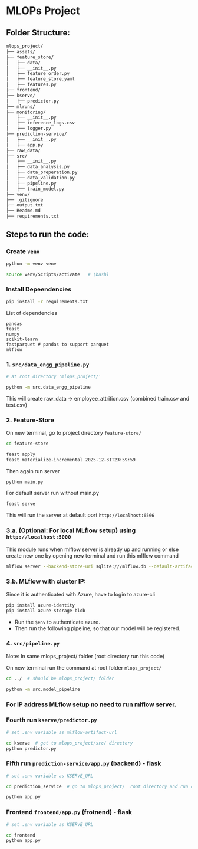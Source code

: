 # MLOPs Project

## Folder Structure:

```bash
mlops_project/
├── assets/
├── feature_store/
│   ├── data/
│   ├── __init__.py
│   ├── feature_order.py
│   ├── feature_store.yaml
│   ├── features.py
├── frontend/
├── kserve/
│   ├── predictor.py
├── mlruns/
├── monitoring/
│   ├── __init__.py
│   ├── inference_logs.csv
│   ├── logger.py
├── prediction-service/
│   ├── __init__.py
│   ├── app.py
├── raw_data/
├── src/
│   ├── __init__.py
│   ├── data_analysis.py
│   ├── data_preperation.py
│   ├── data_validation.py
│   ├── pipeline.py
│   ├── train_model.py
├── venv/
├── .gitignore
├── output.txt
├── Readme.md
├── requirements.txt


```

## Steps to run the code:

### Create `venv`
```bash
python -m venv venv

source venv/Scripts/activate   # (bash)
```

### Install Depeendencies
```bash
pip install -r requirements.txt
```

List of dependencies
```
pandas
feast
numpy
scikit-learn
fastparquet # pandas to support parquet
mlflow
```

### 1. `src/data_engg_pipeline.py`

```bash
# at root directory 'mlops_project/'

python -m src.data_engg_pipeline
```

This will create raw_data -> employee_attrition.csv (combined train.csv and test.csv)

### 2. Feature-Store

On new terminal, go to project directory `feature-store/`

```bash
cd feature-store

feast apply
feast materialize-incremental 2025-12-31T23:59:59
```

Then again run server

```bash
python main.py
```

For default server run without main.py

```bash
feast serve
```

This will run the server at default port `http://localhost:6566`


### 3.a. (Optional: For local MLflow setup) using `http://localhost:5000`

This module runs when mlflow server is already up and running or else create new one by opening new terminal and run this mlflow command

```bash
mlflow server --backend-store-uri sqlite:///mlflow.db --default-artifact-root ./mlruns --host 127.0.0.1 --port 5000
```

### 3.b. MLflow with cluster IP:

Since it is authenticated with Azure, have to login to azure-cli 

```bash
pip install azure-identity
pip install azure-storage-blob
```

- Run the `$env` to authenticate azure.
- Then run the following pipeline, so that our model will be registered.


### 4. `src/pipeline.py`
Note: In same mlops_project/ folder (root directory run this code)


On new terminal run the command at root folder `mlops_project/`
```bash
cd ../  # should be mlops_project/ folder

python -m src.model_pipeline
```


### For IP address MLflow setup no need to run mlflow server.

### Fourth run `kserve/predictor.py`

```bash
# set .env variable as mlflow-artifact-url

cd kserve  # got to mlops_project/src/ directory
python predictor.py
```

### Fifth run `prediction-service/app.py` (backend) - flask

```bash
# set .env variable as KSERVE_URL

cd prediction_service  # go to mlops_project/  root directory and run command there

python app.py
```

### Frontend `frontend/app.py` (frotnend) - flask

```bash
# set .env variable as KSERVE_URL

cd frontend  
python app.py
```

